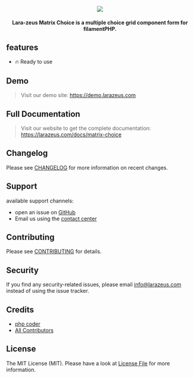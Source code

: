 <p align="center">
<a href="https://larazeus.com"><img src="https://larazeus.com/images/matrix-choice-banner.png?v=1" /></a>
</p>

<h4 align="center">Lara-zeus Matrix Choice is a multiple choice grid component form for filamentPHP.</h4>

## features
- 🔥 Ready to use

## Demo

> Visit our demo site: https://demo.larazeus.com

## Full Documentation

> Visit our website to get the complete documentation: https://larazeus.com/docs/matrix-choice

## Changelog

Please see [CHANGELOG](CHANGELOG.md) for more information on recent changes.

## Support
available support channels:
* open an issue on [GitHub](https://github.com/lara-zeus/matrix-choice/issues)
* Email us using the [contact center](https://still-code.com/contact-us/lara-zeus)

## Contributing

Please see [CONTRIBUTING](CONTRIBUTING.md) for details.

## Security

If you find any security-related issues, please email info@larazeus.com instead of using the issue tracker.

## Credits

-   [php coder](https://github.com/atmonshi)
-   [All Contributors](../../contributors)

## License

The MIT License (MIT). Please have a look at [License File](LICENSE.md) for more information.
